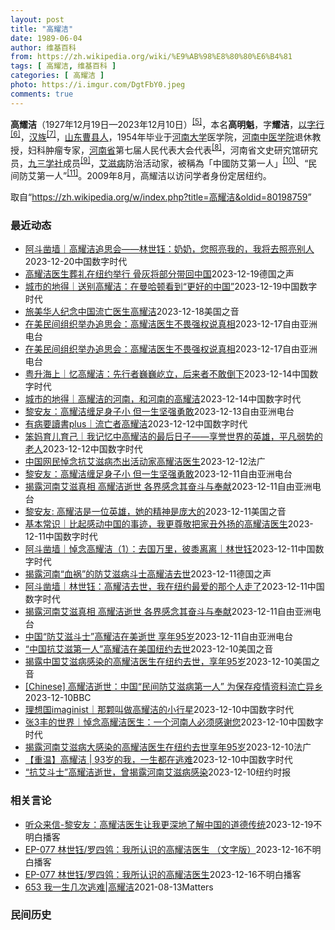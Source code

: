 ```yaml
---
layout: post
title: "高耀洁"
date: 1989-06-04
author: 维基百科
from: https://zh.wikipedia.org/wiki/%E9%AB%98%E8%80%80%E6%B4%81
tags: [ 高耀洁, 维基百科 ]
categories: [ 高耀洁 ]
photo: https://i.imgur.com/DgtFbY0.jpeg
comments: true
---
```

<div class="mw-content-ltr mw-parser-output" lang="zh" dir="ltr">

<div id="noteTA-2e1990e3" class="noteTA"><div class="noteTA-local"><div data-noteta-code="zh-hans:采血; zh-hant:採血;"></div><div data-noteta-code="zh-hans:脏病; zh-hant:髒病;"></div><div data-noteta-code="zh-hans:防艾; zh-hant:防愛;"></div><div data-noteta-code="zh-hans:献血; zh-hant:捐血;"></div></div></div>

<p><b>高耀洁</b>（1927年12月19日—2023年12月10日）<sup id="cite_ref-:0_5-0" class="reference"><a href="#cite_note-:0-5">[5]</a></sup>，本名<b>高明魁</b>，字<b>耀洁</b>，<a href="/wiki/%E4%BB%A5%E5%AD%97%E8%A1%8C" class="mw-redirect" title="以字行">以字行</a><sup id="cite_ref-6" class="reference"><a href="#cite_note-6">[6]</a></sup>，<a href="/wiki/%E6%B1%89%E6%97%8F" title="汉族">汉族</a><sup id="cite_ref-7" class="reference"><a href="#cite_note-7">[7]</a></sup>，<a href="/wiki/%E5%B1%B1%E4%B8%9C" class="mw-redirect" title="山东">山东</a><a href="/wiki/%E6%9B%B9%E5%8E%BF" title="曹县">曹县人</a>，1954年毕业于<a href="/wiki/%E6%B2%B3%E5%8D%97%E5%A4%A7%E5%AD%A6" title="河南大学">河南大学</a>医学院，<a href="/wiki/%E6%B2%B3%E5%8D%97%E4%B8%AD%E5%8C%BB%E5%AD%A6%E9%99%A2" class="mw-redirect" title="河南中医学院">河南中医学院</a>退休教授，妇科肿瘤专家，<a href="/wiki/%E6%B2%B3%E5%8D%97%E7%9C%81" title="河南省">河南省</a>第七届人民代表大会代表<sup id="cite_ref-8" class="reference"><a href="#cite_note-8">[8]</a></sup>，河南省文史研究馆研究员，<a href="/wiki/%E4%B9%9D%E4%B8%89%E5%AD%A6%E7%A4%BE" title="九三学社">九三学社</a>成员<sup id="cite_ref-9" class="reference"><a href="#cite_note-9">[9]</a></sup>，<a href="/wiki/%E8%89%BE%E6%BB%8B%E7%97%85" title="艾滋病">艾滋病</a>防治活动家，被稱為「中國防艾第一人」<sup id="cite_ref-10" class="reference"><a href="#cite_note-10">[10]</a></sup>、“民间防艾第一人”<sup id="cite_ref-11" class="reference"><a href="#cite_note-11">[11]</a></sup>。2009年8月，高耀洁以访问学者身份定居纽约。
</p>
<meta property="mw:PageProp/toc">
</div><!--esi <esi:include src="/esitest-fa8a495983347898/content" /> --><noscript><img src="https://login.wikimedia.org/wiki/Special:CentralAutoLogin/start?type=1x1" alt="" width="1" height="1" style="border: none; position: absolute;"></noscript>
<div class="printfooter" data-nosnippet="">取自“<a dir="ltr" href="https://zh.wikipedia.org/w/index.php?title=高耀洁&amp;oldid=80198759">https://zh.wikipedia.org/w/index.php?title=高耀洁&amp;oldid=80198759</a>”</div><div id="recent-news"><h3>最近动态</h3><ul><li><a href="https://nodebe4.github.io/waimei/2023-12-20/%E9%98%BF%E6%96%97%E5%87%BF%E5%A2%99-%E9%AB%98%E8%80%80%E6%B4%81%E8%BF%BD%E6%80%9D%E4%BC%9A-%E6%9E%97%E4%B8%96%E9%92%B0-%E5%A5%B6%E5%A5%B6-%E6%82%A8%E7%85%A7%E4%BA%AE%E6%88%91%E7%9A%84-%E6%88%91%E5%B0%86%E5%8E%BB%E7%85%A7%E4%BA%AE%E5%88%AB%E4%BA%BA" title="阿斗凿墙｜高耀洁追思会——林世钰：奶奶，您照亮我的，我将去照亮别人—— 林世钰在高奶奶追思会现场。（杨红霞摄） CDT 档案卡 标题：高耀洁追思会——林世钰：奶奶，您照亮我的，我将去照亮别人作者...">阿斗凿墙｜高耀洁追思会——林世钰：奶奶，您照亮我的，我将去照亮别人</a><time>2023-12-20</time><a class="tag">中国数字时代</a></li>
<li><a href="https://nodebe4.github.io/waimei/2023-12-19/%E9%AB%98%E8%80%80%E6%B4%81%E5%8C%BB%E7%94%9F%E8%91%AC%E7%A4%BC%E5%9C%A8%E7%BA%BD%E7%BA%A6%E4%B8%BE%E8%A1%8C-%E9%AA%A8%E7%81%B0%E5%B0%86%E9%83%A8%E5%88%86%E5%B8%A6%E5%9B%9E%E4%B8%AD%E5%9B%BD" title="高耀洁医生葬礼在纽约举行 骨灰将部分带回中国—— 2023-12-19T10:57:33.556Z 高耀洁医生于2007年 （德国之声中文网）《揭开中国艾滋疫情真面目》一书的作者高耀洁医生的葬礼...">高耀洁医生葬礼在纽约举行 骨灰将部分带回中国</a><time>2023-12-19</time><a class="tag">德国之声</a></li>
<li><a href="https://nodebe4.github.io/waimei/2023-12-19/%E5%9F%8E%E5%B8%82%E7%9A%84%E5%9C%B0%E5%BE%97-%E9%80%81%E5%88%AB%E9%AB%98%E8%80%80%E6%B4%81-%E5%9C%A8%E6%9B%BC%E5%93%88%E9%A1%BF%E7%9C%8B%E5%88%B0-%E6%9B%B4%E5%A5%BD%E7%9A%84%E4%B8%AD%E5%9B%BD" title="城市的地得｜送别高耀洁：在曼哈顿看到“更好的中国”—— 纽约芬克利夫墓园，距离曼哈顿有几十公里。乘坐公共交通转车，要花上2个多小时，但是在风雨中依然有两三百人赶到这里，送高医生最后一程。 礼堂坐...">城市的地得｜送别高耀洁：在曼哈顿看到“更好的中国”</a><time>2023-12-19</time><a class="tag">中国数字时代</a></li>
<li><a href="https://nodebe4.github.io/waimei/2023-12-18/%E6%97%85%E7%BE%8E%E5%8D%8E%E4%BA%BA%E7%BA%AA%E5%BF%B5%E4%B8%AD%E5%9B%BD%E6%B5%81%E4%BA%A1%E5%8C%BB%E7%94%9F%E9%AB%98%E8%80%80%E6%B4%81" title="旅美华人纪念中国流亡医生高耀洁—— Mon, 18 Dec 2023 13:57:49 GMT 高耀洁医生(资料照片) 旧金山 —&nbsp; 被誉为“防艾滋斗士”的高耀杰医生的葬礼和追思会12月18日星...">旅美华人纪念中国流亡医生高耀洁</a><time>2023-12-18</time><a class="tag">美国之音</a></li>
<li><a href="https://nodebe4.github.io/waimei/2023-12-17/%E5%9C%A8%E7%BE%8E%E6%B0%91%E9%97%B4%E7%BB%84%E7%BB%87%E4%B8%BE%E5%8A%9E%E8%BF%BD%E6%80%9D%E4%BC%9A-%E9%AB%98%E8%80%80%E6%B4%81%E5%8C%BB%E7%94%9F%E4%B8%8D%E7%95%8F%E5%BC%BA%E6%9D%83%E8%AF%B4%E7%9C%9F%E7%9B%B8" title="在美民间组织举办追思会：高耀洁医生不畏强权说真相—— 图为高耀洁（右一）接受在华盛顿肯尼迪中心颁发的人权奖项；“中国妇权”强调“亚洲之星”高耀洁女士陨落，中国官媒只字不提。 路透社 据中国妇权网...">在美民间组织举办追思会：高耀洁医生不畏强权说真相</a><time>2023-12-17</time><a class="tag">自由亚洲电台</a></li>
<li><a href="https://nodebe4.github.io/waimei/2023-12-17/%E5%9C%A8%E7%BE%8E%E6%B0%91%E9%97%B4%E7%BB%84%E7%BB%87%E4%B8%BE%E5%8A%9E%E8%BF%BD%E6%80%9D%E4%BC%9A-%E9%AB%98%E8%80%80%E6%B4%81%E5%8C%BB%E7%94%9F%E4%B8%8D%E7%95%8F%E5%BC%BA%E6%9D%83%E8%AF%B4%E7%9C%9F%E7%9B%B8" title="在美民间组织举办追思会：高耀洁医生不畏强权说真相—— 图为高耀洁（右一）接受在华盛顿肯尼迪中心颁发的人权奖项；“中国妇权”强调“亚洲之星”高耀洁女士陨落，中国官媒只字不提。 路透社 据中国妇权网...">在美民间组织举办追思会：高耀洁医生不畏强权说真相</a><time>2023-12-17</time><a class="tag">自由亚洲电台</a></li>
<li><a href="https://nodebe4.github.io/waimei/2023-12-14/%E7%B2%A4%E5%8D%87%E6%B5%B7%E4%B8%8A-%E5%BF%86%E9%AB%98%E8%80%80%E6%B4%81-%E5%85%88%E8%A1%8C%E8%80%85%E5%B7%8D%E5%B7%8D%E5%B1%B9%E7%AB%8B-%E5%90%8E%E6%9D%A5%E8%80%85%E4%B8%8D%E6%95%A2%E5%80%92%E4%B8%8B" title="粤升海上｜忆高耀洁：先行者巍巍屹立，后来者不敢倒下—— CDT 档案卡 标题：忆高耀洁：先行者巍巍屹立，后来者不敢倒下作者：刘倩发表日期：2023.12.14来源：粤升海上主题归类：高耀洁CDS...">粤升海上｜忆高耀洁：先行者巍巍屹立，后来者不敢倒下</a><time>2023-12-14</time><a class="tag">中国数字时代</a></li>
<li><a href="https://nodebe4.github.io/waimei/2023-12-14/%E5%9F%8E%E5%B8%82%E7%9A%84%E5%9C%B0%E5%BE%97-%E9%AB%98%E8%80%80%E6%B4%81%E7%9A%84%E6%B2%B3%E5%8D%97-%E5%92%8C%E6%B2%B3%E5%8D%97%E7%9A%84%E9%AB%98%E8%80%80%E6%B4%81" title="城市的地得｜高耀洁的河南，和河南的高耀洁—— CDT 档案卡 标题：高耀洁的河南，和河南的高耀洁作者：张3丰发表日期：2023.12.13来源：微信公众号“城市的地得”主题归类：高耀洁CDS收藏...">城市的地得｜高耀洁的河南，和河南的高耀洁</a><time>2023-12-14</time><a class="tag">中国数字时代</a></li>
<li><a href="https://nodebe4.github.io/waimei/2023-12-13/%E9%BB%8E%E5%AE%89%E5%8F%8B-%E9%AB%98%E8%80%80%E6%B4%81%E7%BC%A0%E8%B6%B3%E8%BA%AB%E5%AD%90%E5%B0%8F-%E4%BD%86%E4%B8%80%E7%94%9F%E5%9D%9A%E5%BC%BA%E5%8B%87%E6%95%A2" title="黎安友：高耀洁缠足身子小 但一生坚强勇敢—— 中国医生高耀洁 网络截图 曾率先揭露中国河南农村地区卖血、献血及采血管理不善，而导致艾滋病蔓延的高耀洁医生，于12月10日在美国纽约的家中辞世，享年...">黎安友：高耀洁缠足身子小 但一生坚强勇敢</a><time>2023-12-13</time><a class="tag">自由亚洲电台</a></li>
<li><a href="https://nodebe4.github.io/waimei/2023-12-12/%E6%9C%89%E7%97%85%E8%A6%81%E8%AE%80%E6%9B%B8plus-%E6%B5%81%E4%BA%A1%E8%80%85%E9%AB%98%E8%80%80%E6%B4%81" title="有病要讀書plus｜流亡者高耀洁—— 昨天刷到高耀洁在美去世，勾起了我许多回忆，重新翻着硬盘里的资料文件，几度哽咽。 CDT 档案卡 标题：流亡者高耀洁作者： 仙桃爸发表日期：2023.12.1...">有病要讀書plus｜流亡者高耀洁</a><time>2023-12-12</time><a class="tag">中国数字时代</a></li>
<li><a href="https://nodebe4.github.io/waimei/2023-12-12/%E7%AC%A8%E5%A6%88%E8%82%B2%E5%84%BF%E8%82%B2%E5%B7%B1-%E6%88%91%E8%AE%B0%E5%BF%86%E4%B8%AD%E9%AB%98%E8%80%80%E6%B4%81%E7%9A%84%E6%9C%80%E5%90%8E%E6%97%A5%E5%AD%90-%E4%BA%AB%E8%AA%89%E4%B8%96%E7%95%8C%E7%9A%84%E8%8B%B1%E9%9B%84-%E5%B9%B3%E5%87%A1%E5%BC%B1%E5%8A%BF%E7%9A%84%E8%80%81%E4%BA%BA" title="笨妈育儿育己｜我记忆中高耀洁的最后日子——享誉世界的英雄，平凡弱势的老人—— 本文首发于歪脑传媒，全部图片来自于网络。 2016年，高耀洁在纽约曼哈顿的公寓。GEORGE ETHEREDGE F...">笨妈育儿育己｜我记忆中高耀洁的最后日子——享誉世界的英雄，平凡弱势的老人</a><time>2023-12-12</time><a class="tag">中国数字时代</a></li>
<li><a href="https://nodebe4.github.io/waimei/2023-12-12/%E4%B8%AD%E5%9B%BD%E7%BD%91%E6%B0%91%E6%82%BC%E5%BF%B5%E6%8A%97%E8%89%BE%E6%BB%8B%E7%97%85%E6%9D%B0%E5%87%BA%E6%B4%BB%E5%8A%A8%E5%AE%B6%E9%AB%98%E8%80%80%E6%B4%81%E5%8C%BB%E7%94%9F" title="中国网民悼念抗艾滋病杰出活动家高耀洁医生—— 12/12/2023 - 18:10 流亡美国的中国抗艾滋病杰出活动家高耀洁医生在纽约去世的消息引发中国网民悼念。 法新社发自北京的报道，周二，许多...">中国网民悼念抗艾滋病杰出活动家高耀洁医生</a><time>2023-12-12</time><a class="tag">法广</a></li>
<li><a href="https://nodebe4.github.io/waimei/2023-12-11/%E9%BB%8E%E5%AE%89%E5%8F%8B-%E9%AB%98%E8%80%80%E6%B4%81%E7%BC%A0%E8%B6%B3%E8%BA%AB%E5%AD%90%E5%B0%8F-%E4%BD%86%E4%B8%80%E7%94%9F%E5%9D%9A%E5%BC%BA%E5%8B%87%E6%95%A2" title="黎安友：高耀洁缠足身子小 但一生坚强勇敢—— 中国医生高耀洁 网络截图 曾率先揭露中国河南农村地区卖血、献血及采血管理不善，而导致艾滋病蔓延的高耀洁医生，于12月10日在美国纽约的家中辞世，享年...">黎安友：高耀洁缠足身子小 但一生坚强勇敢</a><time>2023-12-11</time><a class="tag">自由亚洲电台</a></li>
<li><a href="https://nodebe4.github.io/waimei/2023-12-11/%E6%8F%AD%E9%9C%B2%E6%B2%B3%E5%8D%97%E8%89%BE%E6%BB%8B%E7%9C%9F%E7%9B%B8-%E9%AB%98%E8%80%80%E6%B4%81%E9%80%9D%E4%B8%96-%E5%90%84%E7%95%8C%E6%84%9F%E5%BF%B5%E5%85%B6%E5%A5%8B%E6%96%97%E4%B8%8E%E5%A5%89%E7%8C%AE" title="揭露河南艾滋真相 高耀洁逝世 各界感念其奋斗与奉献—— 高耀洁医师12月10日在纽约过世。 Photo: RFA 流亡异乡的&quot;民间防艾滋病第一人&quot;高耀洁医生当地时间12月10...">揭露河南艾滋真相 高耀洁逝世 各界感念其奋斗与奉献</a><time>2023-12-11</time><a class="tag">自由亚洲电台</a></li>
<li><a href="https://nodebe4.github.io/waimei/2023-12-11/%E9%BB%8E%E5%AE%89%E5%8F%8B-%E9%AB%98%E8%80%80%E6%B4%81%E6%98%AF%E4%B8%80%E4%BD%8D%E8%8B%B1%E9%9B%84-%E5%A5%B9%E7%9A%84%E7%B2%BE%E7%A5%9E%E6%98%AF%E5%BA%9E%E5%A4%A7%E7%9A%84" title="黎安友: 高耀洁是一位英雄，她的精神是庞大的—— Mon, 11 Dec 2023 21:16:34 GMT 资料照片: 2007年2月22日艾滋病活动家高耀洁在北京接受采访时展示她写的有关中国...">黎安友: 高耀洁是一位英雄，她的精神是庞大的</a><time>2023-12-11</time><a class="tag">美国之音</a></li>
<li><a href="https://nodebe4.github.io/waimei/2023-12-11/%E5%9F%BA%E6%9C%AC%E5%B8%B8%E8%AF%86-%E6%AF%94%E8%B5%B7%E6%84%9F%E5%8A%A8%E4%B8%AD%E5%9B%BD%E7%9A%84%E4%BA%8B%E8%BF%B9-%E6%88%91%E6%9B%B4%E5%B0%8A%E6%95%AC%E6%8A%8A%E5%AE%B6%E4%B8%91%E5%A4%96%E6%89%AC%E7%9A%84%E9%AB%98%E8%80%80%E6%B4%81%E5%8C%BB%E7%94%9F" title="基本常识｜比起感动中国的事迹，我更尊敬把家丑外扬的高耀洁医生——">基本常识｜比起感动中国的事迹，我更尊敬把家丑外扬的高耀洁医生</a><time>2023-12-11</time><a class="tag">中国数字时代</a></li>
<li><a href="https://nodebe4.github.io/waimei/2023-12-11/%E9%98%BF%E6%96%97%E5%87%BF%E5%A2%99-%E6%82%BC%E5%BF%B5%E9%AB%98%E8%80%80%E6%B4%81-1-%E5%8E%BB%E5%9B%BD%E4%B8%87%E9%87%8C-%E5%BD%BC%E9%BB%8D%E7%A6%BB%E7%A6%BB-%E6%9E%97%E4%B8%96%E9%92%B0" title="阿斗凿墙｜悼念高耀洁（1）：去国万里，彼黍离离｜林世钰——">阿斗凿墙｜悼念高耀洁（1）：去国万里，彼黍离离｜林世钰</a><time>2023-12-11</time><a class="tag">中国数字时代</a></li>
<li><a href="https://nodebe4.github.io/waimei/2023-12-11/%E6%8F%AD%E9%9C%B2%E6%B2%B3%E5%8D%97-%E8%A1%80%E7%A5%B8-%E7%9A%84%E9%98%B2%E8%89%BE%E6%BB%8B%E7%97%85%E6%96%97%E5%A3%AB%E9%AB%98%E8%80%80%E6%B4%81%E5%8E%BB%E4%B8%96" title="揭露河南“血祸”的防艾滋病斗士高耀洁去世—— 2023-12-11T12:42:08.548Z 被誉为中国民间防艾滋病第一人的高耀洁医生于2023年12月10日在纽约逝世 （德国之声中文网）&amp;q...">揭露河南“血祸”的防艾滋病斗士高耀洁去世</a><time>2023-12-11</time><a class="tag">德国之声</a></li>
<li><a href="https://nodebe4.github.io/waimei/2023-12-11/%E9%98%BF%E6%96%97%E5%87%BF%E5%A2%99-%E6%9E%97%E4%B8%96%E9%92%B0-%E9%AB%98%E8%80%80%E6%B4%81%E5%8E%BB%E4%B8%96-%E6%88%91%E5%9C%A8%E7%BA%BD%E7%BA%A6%E6%9C%80%E7%88%B1%E7%9A%84%E9%82%A3%E4%B8%AA%E4%BA%BA%E8%B5%B0%E4%BA%86" title="阿斗凿墙｜林世钰：高耀洁去世，我在纽约最爱的那个人走了——">阿斗凿墙｜林世钰：高耀洁去世，我在纽约最爱的那个人走了</a><time>2023-12-11</time><a class="tag">中国数字时代</a></li>
<li><a href="https://nodebe4.github.io/waimei/2023-12-11/%E6%8F%AD%E9%9C%B2%E6%B2%B3%E5%8D%97%E8%89%BE%E6%BB%8B%E7%9C%9F%E7%9B%B8-%E9%AB%98%E8%80%80%E6%B4%81%E9%80%9D%E4%B8%96-%E5%90%84%E7%95%8C%E6%84%9F%E5%BF%B5%E5%85%B6%E5%A5%8B%E6%96%97%E4%B8%8E%E5%A5%89%E7%8C%AE" title="揭露河南艾滋真相 高耀洁逝世 各界感念其奋斗与奉献—— 高耀洁医师12月10日在纽约过世。 路透资料照。 流亡异乡的“民间防艾滋病第一人”高耀洁医生，当地时间12月10日在美国纽约的住所去世，享...">揭露河南艾滋真相 高耀洁逝世 各界感念其奋斗与奉献</a><time>2023-12-11</time><a class="tag">自由亚洲电台</a></li>
<li><a href="https://nodebe4.github.io/waimei/2023-12-11/%E4%B8%AD%E5%9B%BD-%E9%98%B2%E8%89%BE%E6%BB%8B%E6%96%97%E5%A3%AB-%E9%AB%98%E8%80%80%E6%B4%81%E5%9C%A8%E7%BE%8E%E9%80%9D%E4%B8%96-%E4%BA%AB%E5%B9%B495%E5%B2%81" title="中国“防艾滋斗士”高耀洁在美逝世 享年95岁—— 高耀洁因揭发中国河南省非法卖血导致艾滋病泛滥的真相，曾获得多个国际妇女及人权组织奖项。 变态辣椒制图 据美国《纽约时报》12月10日报道，被誉为...">中国“防艾滋斗士”高耀洁在美逝世 享年95岁</a><time>2023-12-11</time><a class="tag">自由亚洲电台</a></li>
<li><a href="https://nodebe4.github.io/waimei/2023-12-10/%E4%B8%AD%E5%9B%BD%E6%8A%97%E8%89%BE%E6%BB%8B%E7%AC%AC%E4%B8%80%E4%BA%BA-%E9%AB%98%E8%80%80%E6%B4%81%E5%9C%A8%E7%BE%8E%E5%9B%BD%E7%BA%BD%E7%BA%A6%E5%8E%BB%E4%B8%96" title="“中国抗艾滋第一人”高耀洁在美国纽约去世—— Mon, 11 Dec 2023 05:46:06 GMT 资料照：中国著名艾滋病维权人士高耀洁（左）2009年12月在美国国会作证。 曾揭露中国当...">“中国抗艾滋第一人”高耀洁在美国纽约去世</a><time>2023-12-10</time><a class="tag">美国之音</a></li>
<li><a href="https://nodebe4.github.io/waimei/2023-12-10/%E6%8F%AD%E9%9C%B2%E4%B8%AD%E5%9B%BD%E8%89%BE%E6%BB%8B%E7%97%85%E6%84%9F%E6%9F%93%E7%9A%84%E9%AB%98%E8%80%80%E6%B4%81%E5%8C%BB%E7%94%9F%E5%9C%A8%E7%BA%BD%E7%BA%A6%E5%8E%BB%E4%B8%96-%E4%BA%AB%E5%B9%B495%E5%B2%81" title="揭露中国艾滋病感染的高耀洁医生在纽约去世，享年95岁—— Mon, 11 Dec 2023 03:02:59 GMT 资料照片：高耀洁医生。她是揭露河南艾滋病大规模感染的斗士，多次获得国际妇女及...">揭露中国艾滋病感染的高耀洁医生在纽约去世，享年95岁</a><time>2023-12-10</time><a class="tag">美国之音</a></li>
<li><a href="https://nodebe4.github.io/waimei/2023-12-10/Chinese-%E9%AB%98%E8%80%80%E6%B4%81%E9%80%9D%E4%B8%96-%E4%B8%AD%E5%9B%BD-%E6%B0%91%E9%97%B4%E9%98%B2%E8%89%BE%E6%BB%8B%E7%97%85%E7%AC%AC%E4%B8%80%E4%BA%BA-%E4%B8%BA%E4%BF%9D%E5%AD%98%E7%96%AB%E6%83%85%E8%B5%84%E6%96%99%E6%B5%81%E4%BA%A1%E5%BC%82%E4%B9%A1" title="[Chinese] 高耀洁逝世：中国“民间防艾滋病第一人” 为保存疫情资料流亡异乡—— 高耀洁逝世：中国“民间防艾滋病第一人” 为保存疫情资料流亡异乡 54 分钟前 图像来源，Getty Ima...">[Chinese] 高耀洁逝世：中国“民间防艾滋病第一人” 为保存疫情资料流亡异乡</a><time>2023-12-10</time><a class="tag">BBC</a></li>
<li><a href="https://nodebe4.github.io/waimei/2023-12-10/%E7%90%86%E6%83%B3%E5%9B%BDimaginist-%E9%82%A3%E9%A2%97%E5%8F%AB%E5%81%9A%E9%AB%98%E8%80%80%E6%B4%81%E7%9A%84%E5%B0%8F%E8%A1%8C%E6%98%9F" title="理想国imaginist｜那颗叫做高耀洁的小行星——">理想国imaginist｜那颗叫做高耀洁的小行星</a><time>2023-12-10</time><a class="tag">中国数字时代</a></li>
<li><a href="https://nodebe4.github.io/waimei/2023-12-10/%E5%BC%A03%E4%B8%B0%E7%9A%84%E4%B8%96%E7%95%8C-%E6%82%BC%E5%BF%B5%E9%AB%98%E8%80%80%E6%B4%81%E5%8C%BB%E7%94%9F-%E4%B8%80%E4%B8%AA%E6%B2%B3%E5%8D%97%E4%BA%BA%E5%BF%85%E9%A1%BB%E6%84%9F%E8%B0%A2%E6%82%A8" title="张3丰的世界｜悼念高耀洁医生：一个河南人必须感谢您——">张3丰的世界｜悼念高耀洁医生：一个河南人必须感谢您</a><time>2023-12-10</time><a class="tag">中国数字时代</a></li>
<li><a href="https://nodebe4.github.io/waimei/2023-12-10/%E6%8F%AD%E9%9C%B2%E6%B2%B3%E5%8D%97%E8%89%BE%E6%BB%8B%E7%97%85%E5%A4%A7%E6%84%9F%E6%9F%93%E7%9A%84%E9%AB%98%E8%80%80%E6%B4%81%E5%8C%BB%E7%94%9F%E5%9C%A8%E7%BA%BD%E7%BA%A6%E5%8E%BB%E4%B8%96%E4%BA%AB%E5%B9%B495%E5%B2%81" title="揭露河南艾滋病大感染的高耀洁医生在纽约去世享年95岁—— 10/12/2023 - 22:39 来自海外民运人士周峰锁的消息说：揭露河南艾滋病大规模感染的高耀洁医生在纽约曼哈顿寓所去世，享年95...">揭露河南艾滋病大感染的高耀洁医生在纽约去世享年95岁</a><time>2023-12-10</time><a class="tag">法广</a></li>
<li><a href="https://nodebe4.github.io/waimei/2023-12-10/%E9%87%8D%E6%B8%A9-%E9%AB%98%E8%80%80%E6%B4%81-93%E5%B2%81%E7%9A%84%E6%88%91-%E4%B8%80%E7%94%9F%E9%83%BD%E5%9C%A8%E9%80%83%E9%9A%BE" title="【重温】高耀洁 | 93岁的我，一生都在逃难——到了八十二岁，为了说出中国艾滋病真相，我被迫离开自己的国家，孤身寄居美国纽约十多年。时下又遇到“新冠肺炎”疫情爆发，美国是全世界新冠肺炎重疫区，本...">【重温】高耀洁 | 93岁的我，一生都在逃难</a><time>2023-12-10</time><a class="tag">中国数字时代</a></li>
<li><a href="https://nodebe4.github.io/waimei/2023-12-10/%E6%8A%97%E8%89%BE%E6%96%97%E5%A3%AB-%E9%AB%98%E8%80%80%E6%B4%81%E9%80%9D%E4%B8%96-%E6%9B%BE%E6%8F%AD%E9%9C%B2%E6%B2%B3%E5%8D%97%E8%89%BE%E6%BB%8B%E7%97%85%E6%84%9F%E6%9F%93" title="“抗艾斗士”高耀洁逝世，曾揭露河南艾滋病感染—— 2006年，高耀洁在上海举办的艾滋病巡回讲座期间与学生交谈。 Mark Ralston/Agence France-Presse — Getty...">“抗艾斗士”高耀洁逝世，曾揭露河南艾滋病感染</a><time>2023-12-10</time><a class="tag">纽约时报</a></li>
</ul></div><div id="open-opinion"><h3>相关言论</h3><ul><li><a href="https://nodebe4.github.io/opinion/2023-12-19/%E5%90%AC%E4%BC%97%E6%9D%A5%E4%BF%A1-%E9%BB%8E%E5%AE%89%E5%8F%8B-%E9%AB%98%E8%80%80%E6%B4%81%E5%8C%BB%E7%94%9F%E8%AE%A9%E6%88%91%E6%9B%B4%E6%B7%B1%E5%9C%B0%E4%BA%86%E8%A7%A3%E4%B8%AD%E5%9B%BD%E7%9A%84%E9%81%93%E5%BE%B7%E4%BC%A0%E7%BB%9F/" title="不明白播客">听众来信-黎安友：高耀洁医生让我更深地了解中国的道德传统</a><time>2023-12-19</time><a class="tag">不明白播客</a></li>
<li><a href="https://nodebe4.github.io/opinion/2023-12-16/EP-077-%E6%9E%97%E4%B8%96%E9%92%B0-%E7%BD%97%E5%9B%9B%E9%B8%B0-%E6%88%91%E6%89%80%E8%AE%A4%E8%AF%86%E7%9A%84%E9%AB%98%E8%80%80%E6%B4%81%E5%8C%BB%E7%94%9F-%E6%96%87%E5%AD%97%E7%89%88/" title="不明白播客">EP-077 林世钰/罗四鸰：我所认识的高耀洁医生 （文字版）</a><time>2023-12-16</time><a class="tag">不明白播客</a></li>
<li><a href="https://nodebe4.github.io/opinion/2023-12-16/EP-077-%E6%9E%97%E4%B8%96%E9%92%B0-%E7%BD%97%E5%9B%9B%E9%B8%B0-%E6%88%91%E6%89%80%E8%AE%A4%E8%AF%86%E7%9A%84%E9%AB%98%E8%80%80%E6%B4%81%E5%8C%BB%E7%94%9F/" title="不明白播客">EP-077 林世钰/罗四鸰：我所认识的高耀洁医生</a><time>2023-12-16</time><a class="tag">不明白播客</a></li>
<li><a href="https://nodebe4.github.io/opinion/2021-08-13/653-%E6%88%91%E4%B8%80%E7%94%9F%E5%87%A0%E6%AC%A1%E9%80%83%E9%9A%BE-%E9%AB%98%E8%80%80%E6%B4%81/" title="野兽爱智慧">653 我一生几次逃难|高耀洁</a><time>2021-08-13</time><a class="tag">Matters</a></li>
</ul></div><div id="mjls-record"><h3>民间历史</h3><ul></ul></div>